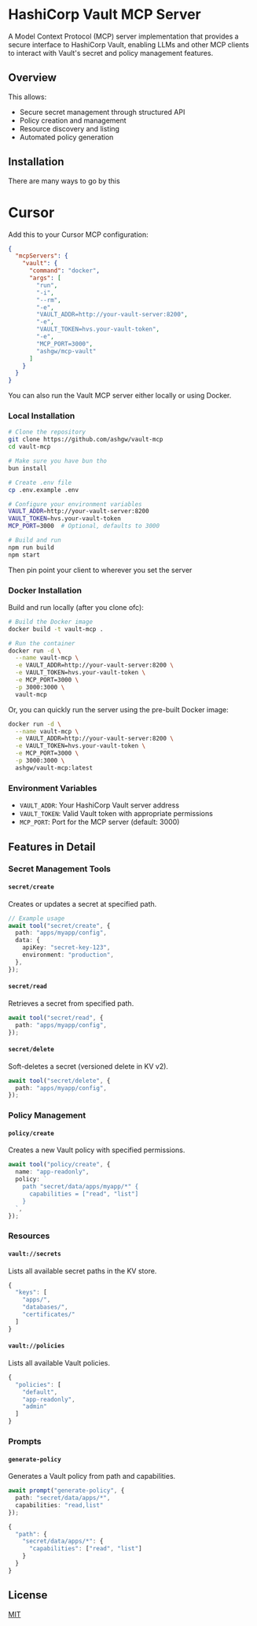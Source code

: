 # HashiCorp Vault MCP Server

A Model Context Protocol (MCP) server implementation that provides a secure interface to HashiCorp Vault, enabling LLMs and other MCP clients to interact with Vault's secret and policy management features.

## Overview

This allows:

- Secure secret management through structured API
- Policy creation and management
- Resource discovery and listing
- Automated policy generation

## Installation

There are many ways to go by this

# Cursor

Add this to your Cursor MCP configuration:

```json
{
  "mcpServers": {
    "vault": {
      "command": "docker",
      "args": [
        "run",
        "-i",
        "--rm",
        "-e",
        "VAULT_ADDR=http://your-vault-server:8200",
        "-e",
        "VAULT_TOKEN=hvs.your-vault-token",
        "-e",
        "MCP_PORT=3000",
        "ashgw/mcp-vault"
      ]
    }
  }
}
```

You can also run the Vault MCP server either locally or using Docker.

### Local Installation

```bash
# Clone the repository
git clone https://github.com/ashgw/vault-mcp
cd vault-mcp

# Make sure you have bun tho
bun install

# Create .env file
cp .env.example .env

# Configure your environment variables
VAULT_ADDR=http://your-vault-server:8200
VAULT_TOKEN=hvs.your-vault-token
MCP_PORT=3000  # Optional, defaults to 3000

# Build and run
npm run build
npm start
```

Then pin point your client to wherever you set the server

### Docker Installation

Build and run locally (after you clone ofc):

```bash
# Build the Docker image
docker build -t vault-mcp .

# Run the container
docker run -d \
  --name vault-mcp \
  -e VAULT_ADDR=http://your-vault-server:8200 \
  -e VAULT_TOKEN=hvs.your-vault-token \
  -e MCP_PORT=3000 \
  -p 3000:3000 \
  vault-mcp
```

Or, you can quickly run the server using the pre-built Docker image:

```bash
docker run -d \
  --name vault-mcp \
  -e VAULT_ADDR=http://your-vault-server:8200 \
  -e VAULT_TOKEN=hvs.your-vault-token \
  -e MCP_PORT=3000 \
  -p 3000:3000 \
  ashgw/vault-mcp:latest
```

### Environment Variables

- `VAULT_ADDR`: Your HashiCorp Vault server address
- `VAULT_TOKEN`: Valid Vault token with appropriate permissions
- `MCP_PORT`: Port for the MCP server (default: 3000)

## Features in Detail

### Secret Management Tools

#### `secret/create`

Creates or updates a secret at specified path.

```typescript
// Example usage
await tool("secret/create", {
  path: "apps/myapp/config",
  data: {
    apiKey: "secret-key-123",
    environment: "production",
  },
});
```

#### `secret/read`

Retrieves a secret from specified path.

```typescript
await tool("secret/read", {
  path: "apps/myapp/config",
});
```

#### `secret/delete`

Soft-deletes a secret (versioned delete in KV v2).

```typescript
await tool("secret/delete", {
  path: "apps/myapp/config",
});
```

### Policy Management

#### `policy/create`

Creates a new Vault policy with specified permissions.

```typescript
await tool("policy/create", {
  name: "app-readonly",
  policy: `
    path "secret/data/apps/myapp/*" {
      capabilities = ["read", "list"]
    }
  `,
});
```

### Resources

#### `vault://secrets`

Lists all available secret paths in the KV store.

```typescript
{
  "keys": [
    "apps/",
    "databases/",
    "certificates/"
  ]
}
```

#### `vault://policies`

Lists all available Vault policies.

```typescript
{
  "policies": [
    "default",
    "app-readonly",
    "admin"
  ]
}
```

### Prompts

#### `generate-policy`

Generates a Vault policy from path and capabilities.

```typescript
await prompt("generate-policy", {
  path: "secret/data/apps/*",
  capabilities: "read,list"
});

{
  "path": {
    "secret/data/apps/*": {
      "capabilities": ["read", "list"]
    }
  }
}
```

## License

[MIT](/LICENSE)
